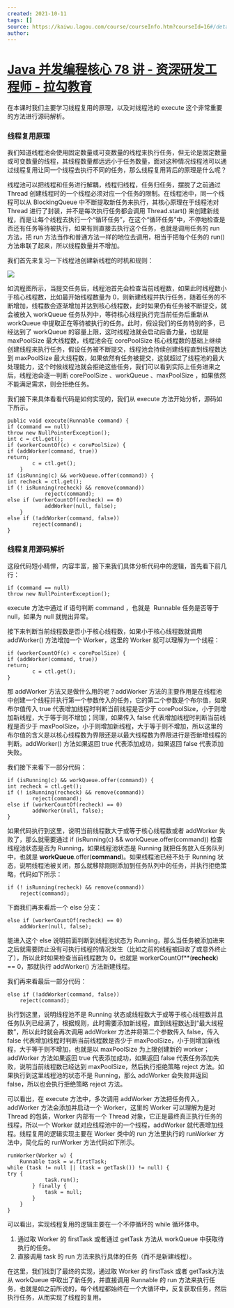 ```yaml
---
created: 2021-10-11
tags: []
source: https://kaiwu.lagou.com/course/courseInfo.htm?courseId=16#/detail/pc?id=238
author: 
---
```


# [Java 并发编程核心 78 讲 - 资深研发工程师 - 拉勾教育](https://kaiwu.lagou.com/course/courseInfo.htm?courseId=16#/detail/pc?id=238)


在本课时我们主要学习线程复用的原理，以及对线程池的 execute 这个非常重要的方法进行源码解析。

### 线程复用原理

我们知道线程池会使用固定数量或可变数量的线程来执行任务，但无论是固定数量或可变数量的线程，其线程数量都远远小于任务数量，面对这种情况线程池可以通过线程复用让同一个线程去执行不同的任务，那么线程复用背后的原理是什么呢？

线程池可以把线程和任务进行解耦，线程归线程，任务归任务，摆脱了之前通过 Thread 创建线程时的一个线程必须对应一个任务的限制。在线程池中，同一个线程可以从 BlockingQueue 中不断提取新任务来执行，其核心原理在于线程池对 Thread 进行了封装，并不是每次执行任务都会调用 Thread.start() 来创建新线程，而是让每个线程去执行一个“循环任务”，在这个“循环任务”中，不停地检查是否还有任务等待被执行，如果有则直接去执行这个任务，也就是调用任务的 run 方法，把 run 方法当作和普通方法一样的地位去调用，相当于把每个任务的 run() 方法串联了起来，所以线程数量并不增加。

我们首先来复习一下线程池创建新线程的时机和规则：

![](https://s0.lgstatic.com/i/image3/M01/58/3A/CgpOIF33U12AesvCAAC4vEMOXQ4044.png)

如流程图所示，当提交任务后，线程池首先会检查当前线程数，如果此时线程数小于核心线程数，比如最开始线程数量为 0，则新建线程并执行任务，随着任务的不断增加，线程数会逐渐增加并达到核心线程数，此时如果仍有任务被不断提交，就会被放入 workQueue 任务队列中，等待核心线程执行完当前任务后重新从 workQueue 中提取正在等待被执行的任务。此时，假设我们的任务特别的多，已经达到了 workQueue 的容量上限，这时线程池就会启动后备力量，也就是 maxPoolSize 最大线程数，线程池会在 corePoolSize 核心线程数的基础上继续创建线程来执行任务，假设任务被不断提交，线程池会持续创建线程直到线程数达到 maxPoolSize 最大线程数，如果依然有任务被提交，这就超过了线程池的最大处理能力，这个时候线程池就会拒绝这些任务，我们可以看到实际上任务进来之后，线程池会逐一判断 corePoolSize 、workQueue 、maxPoolSize ，如果依然不能满足需求，则会拒绝任务。

我们接下来具体看看代码是如何实现的，我们从 execute 方法开始分析，源码如下所示。

```
public void execute(Runnable command) { 
if (command == null) 
throw new NullPointerException();
int c = ctl.get();
if (workerCountOf(c) < corePoolSize) { 
if (addWorker(command, true)) 
return;
        c = ctl.get();
    } 
if (isRunning(c) && workQueue.offer(command)) { 
int recheck = ctl.get();
if (! isRunning(recheck) && remove(command)) 
            reject(command);
else if (workerCountOf(recheck) == 0) 
            addWorker(null, false);
    } 
else if (!addWorker(command, false)) 
        reject(command);
}
```

### 线程复用源码解析

这段代码短小精悍，内容丰富，接下来我们具体分析代码中的逻辑，首先看下前几行：

```
if (command == null) 
throw new NullPointerException();
```

execute 方法中通过 if 语句判断 command ，也就是  Runnable 任务是否等于 null，如果为 null 就抛出异常。

接下来判断当前线程数是否小于核心线程数，如果小于核心线程数就调用 addWorker() 方法增加一个 Worker，这里的 Worker 就可以理解为一个线程：

```
if (workerCountOf(c) < corePoolSize) { 
if (addWorker(command, true)) 
return;
        c = ctl.get();
}
```

那 addWorker 方法又是做什么用的呢？addWorker 方法的主要作用是在线程池中创建一个线程并执行第一个参数传入的任务，它的第二个参数是个布尔值，如果布尔值传入 true 代表增加线程时判断当前线程是否少于 corePoolSize，小于则增加新线程，大于等于则不增加；同理，如果传入 false 代表增加线程时判断当前线程是否少于 maxPoolSize，小于则增加新线程，大于等于则不增加，所以这里的布尔值的含义是以核心线程数为界限还是以最大线程数为界限进行是否新增线程的判断。addWorker() 方法如果返回 true 代表添加成功，如果返回 false 代表添加失败。

我们接下来看下一部分代码：

```
if (isRunning(c) && workQueue.offer(command)) { 
int recheck = ctl.get();
if (! isRunning(recheck) && remove(command)) 
        reject(command);
else if (workerCountOf(recheck) == 0) 
        addWorker(null, false);
}
```

如果代码执行到这里，说明当前线程数大于或等于核心线程数或者 addWorker 失败了，那么就需要通过 if (isRunning(c) && workQueue.offer(command)) 检查线程池状态是否为 Running，如果线程池状态是 Running 就把任务放入任务队列中，也就是 **workQueue**.offer(**command**)。如果线程池已经不处于 Running 状态，说明线程池被关闭，那么就移除刚刚添加到任务队列中的任务，并执行拒绝策略，代码如下所示：

```
if (! isRunning(recheck) && remove(command)) 
    reject(command);
```

下面我们再来看后一个 else 分支：

```
else if (workerCountOf(recheck) == 0) 
    addWorker(null, false);
```

能进入这个 else 说明前面判断到线程池状态为 Running，那么当任务被添加进来之后就需要防止没有可执行线程的情况发生（比如之前的线程被回收了或意外终止了），所以此时如果检查当前线程数为 0，也就是 workerCountOf\*\*(**recheck**) == 0，那就执行 addWorker() 方法新建线程。

我们再来看最后一部分代码：

```
else if (!addWorker(command, false)) 
    reject(command);
```

执行到这里，说明线程池不是 Running 状态或线程数大于或等于核心线程数并且任务队列已经满了，根据规则，此时需要添加新线程，直到线程数达到“最大线程数”，所以此时就会再次调用 addWorker 方法并将第二个参数传入 false，传入 false 代表增加线程时判断当前线程数是否少于 maxPoolSize，小于则增加新线程，大于等于则不增加，也就是以 maxPoolSize 为上限创建新的 worker；addWorker 方法如果返回 true 代表添加成功，如果返回 false 代表任务添加失败，说明当前线程数已经达到 maxPoolSize，然后执行拒绝策略 reject 方法。如果执行到这里线程池的状态不是 Running，那么 addWorker 会失败并返回 false，所以也会执行拒绝策略 reject 方法。

可以看出，在 execute 方法中，多次调用 addWorker 方法把任务传入，addWorker 方法会添加并启动一个 Worker，这里的 Worker 可以理解为是对 Thread 的包装，Worker 内部有一个 Thread 对象，它正是最终真正执行任务的线程，所以一个 Worker 就对应线程池中的一个线程，addWorker 就代表增加线程。线程复用的逻辑实现主要在 Worker 类中的 run 方法里执行的 runWorker 方法中，简化后的 runWorker 方法代码如下所示。

```
runWorker(Worker w) {
    Runnable task = w.firstTask;
while (task != null || (task = getTask()) != null) {
try {
            task.run();
        } finally {
            task = null;
        }
    }
}
```

可以看出，实现线程复用的逻辑主要在一个不停循环的 while 循环体中。

1.  通过取 Worker 的 firstTask 或者通过 getTask 方法从 workQueue 中获取待执行的任务。
2.  直接调用 task 的 run 方法来执行具体的任务（而不是新建线程）。

在这里，我们找到了最终的实现，通过取 Worker 的 firstTask 或者 getTask方法从 workQueue 中取出了新任务，并直接调用 Runnable 的 run 方法来执行任务，也就是如之前所说的，每个线程都始终在一个大循环中，反复获取任务，然后执行任务，从而实现了线程的复用。
